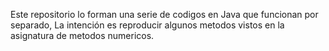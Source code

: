 Este repositorio lo forman una serie de codigos en Java que funcionan por separado, 
La intención es reproducir algunos metodos vistos en la asignatura de metodos numericos. 
